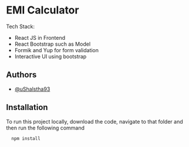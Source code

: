# EMI Calculator

Tech Stack:

- React JS in Frontend
- React Bootstrap such as Model
- Formik and Yup for form validation
- Interactive UI using bootstrap

## Authors

- [@uShalstha93](https://www.github.com/uShalstha93)


## Installation

To run this project locally, download the code, navigate to that folder and then run the following command

```bash
  npm install
```
